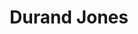 ---
title: "Durand Jones"
summary: "Durand Jones & The Indications is an American contemporary R&B and soul group founded by the core songwriting trio of singer Durand Jones, singer/drummer Aaron Frazer, and guitarist Blake Rhein. Formed in 2012, the band came to prominence as part of the soul revivalist movement around the time of the reissue of their debut album in 2018. Their second album American Love Call was released in March 2019, followed by Private Space in July 2021."
slug: "durand-jones"
image: "durand-jones.jpg"
apple_music_artist_url: "https://music.apple.com/gb/artist/durand-jones/954969959"
wikipedia_url: "https://en.wikipedia.org/wiki/Durand_Jones_%26_The_Indications"
---